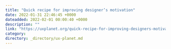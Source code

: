 ```yaml
---
title: "Quick recipe for improving designer’s motivation"
date: 2022-01-31 22:46:45 +0000
dateadded: 2022-02-01 00:00:40 +0000
description: ""
link: "https://uxplanet.org/quick-recipe-for-improving-designers-motivation-6167862c573b?source=rss----819cc2aaeee0---4"
category:
directory: _directory/ux-planet.md
---
```

